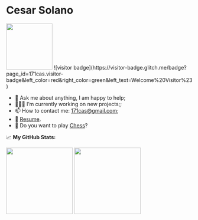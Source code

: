 # Cesar Solano
<img src='https://c.tenor.com/z2xEZh-yijcAAAAC/welcome-bilbo.gif' height=125/>
![visitor badge](https://visitor-badge.glitch.me/badge?page_id=171cas.visitor-badge&left_color=red&right_color=green&left_text=Welcome%20Visitor%23)

- 💬 Ask me about anything, I am happy to help;
- 👨🏻‍💻 I’m currently working on new projects;;
- 📫 How to contact me: 171cas@gmail.com;
- 📝 [Resume](https://www.linkedin.com/in/cesar-solano-320211230/).
- :white_square_button: Do you want to play [Chess](https://lichess.org/@/casp17)?


📈 **My GitHub Stats:**
<p>
<img height="180em" src="https://github-readme-stats.vercel.app/api?username=171cas&show_icons=true&hide_border=true&&count_private=true&include_all_commits=true" />
  <img height="180em" src="https://github-readme-stats.vercel.app/api/top-langs/?username=171cas&exclude_repo=KNN-Image-Classification&show_icons=true&hide_border=true&layout=compact&langs_count=8"/>
</p>

